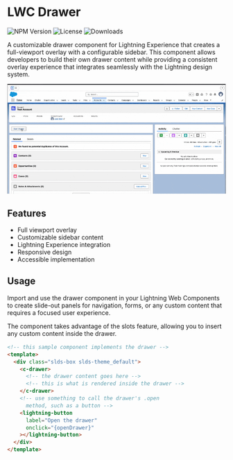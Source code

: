 # LWC Drawer

![NPM Version](https://img.shields.io/npm/v/@wisefoxme/drawer-lwc?style=flat-square) ![License](https://img.shields.io/github/license/wisefoxme/drawer-lwc) ![Downloads](https://img.shields.io/npm/dy/%40wisefoxme%2Fdrawer-lwc)

A customizable drawer component for Lightning Experience that creates a full-viewport overlay with a configurable sidebar. This component allows developers to build their own drawer content while providing a consistent overlay experience that integrates seamlessly with the Lightning design system.

![Drawer Preview](assets/drawer.gif)

## Features

- Full viewport overlay
- Customizable sidebar content
- Lightning Experience integration
- Responsive design
- Accessible implementation

## Usage

Import and use the drawer component in your Lightning Web Components to create slide-out panels for navigation, forms, or any custom content that requires a focused user experience.

The component takes advantage of the slots feature, allowing you to insert any custom content inside the drawer.

```html
<!-- this sample component implements the drawer -->
<template>
  <div class="slds-box slds-theme_default">
    <c-drawer>
      <!-- the drawer content goes here -->
      <!-- this is what is rendered inside the drawer -->
    </c-drawer>
    <!-- use something to call the drawer's .open
      method, such as a button -->
    <lightning-button
      label="Open the drawer"
      onclick="{openDrawer}"
    ></lightning-button>
  </div>
</template>
```
